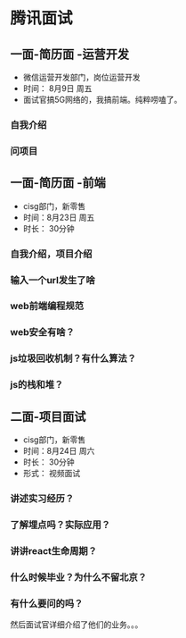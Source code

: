 # 腾讯面试

## 一面-简历面 -运营开发
+ 微信运营开发部门，岗位运营开发
+ 时间： 8月9日 周五
+ 面试官搞5G网络的，我搞前端。纯粹唠嗑了。

### 自我介绍

### 问项目


## 一面-简历面 -前端
+ cisg部门，新零售
+ 时间：8月23日 周五
+ 时长： 30分钟

### 自我介绍，项目介绍

### 输入一个url发生了啥

### web前端编程规范

### web安全有啥？

### js垃圾回收机制？有什么算法？

### js的栈和堆？


## 二面-项目面试 
+ cisg部门，新零售
+ 时间：8月24日 周六
+ 时长： 30分钟
+ 形式： 视频面试

### 讲述实习经历？

### 了解埋点吗？实际应用？

### 讲讲react生命周期？

### 什么时候毕业？为什么不留北京？

### 有什么要问的吗？
然后面试官详细介绍了他们的业务。。。